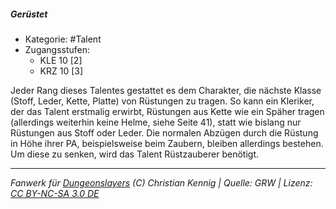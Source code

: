 <!---
Dies ist ein Fanwerk für DUNGEONSLAYERS (C) von Christian Kennig

Quellen:      [Dungeonslayers Grundregelwerk](https://dungeonslayers.net/download/Dungeonslayers4.pdf)
              [Talentbeschreibungen](https://www.f-space.de/ds4/tools-talentcards.html)
License:      [CC-BY-NC-SA 4.0](https://creativecommons.org/licenses/by-nc-sa/4.0/deed.de)
Richtlinien:  [Fanwerkrichtlinien](https://www.dungeonslayers.net/fanwerk-richtlinien/)
Autor:        Zauberlehrling
-->

##### Gerüstet

- Kategorie: #Talent
- Zugangsstufen:
  - KLE 10 [2]
  - KRZ 10 [3]

Jeder Rang dieses Talentes gestattet es dem Charakter, die nächste Klasse (Stoff, Leder, Kette, Platte) von Rüstungen zu tragen. So kann ein Kleriker, der das Talent erstmalig erwirbt, Rüstungen aus Kette wie ein Späher tragen (allerdings weiterhin keine Helme, siehe Seite 41), statt wie bislang nur Rüstungen aus Stoff oder Leder. Die normalen Abzügen durch die Rüstung in Höhe ihrer PA, beispielsweise beim Zaubern, bleiben allerdings bestehen. Um diese zu senken, wird das Talent Rüstzauberer benötigt.

---

_Fanwerk für [Dungeonslayers](https://www.dungeonslayers.net/) (C) Christian Kennig | Quelle: GRW | Lizenz: [CC BY-NC-SA 3.0 DE](https://creativecommons.org/licenses/by-nc-sa/3.0/de/)_
